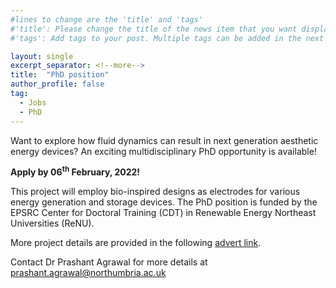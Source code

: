 ```yaml
---
#lines to change are the 'title' and 'tags'
#'title': Please change the title of the news item that you want displayed on the page 'News'
#'tags': Add tags to your post. Multiple tags can be added in the next line. The current list shows the ones already on the website. If your desired tag matches these then please retain, otherwise you can add more. Please make sure of the letter case; we would not want repeats like 'jobs' and 'jobs'

layout: single
excerpt_separator: <!--more-->
title:  "PhD position" 			
author_profile: false		
tag: 							
  - Jobs
  - PhD
---
```


Want to explore how fluid dynamics can result in next generation aesthetic energy devices? An exciting multidisciplinary PhD opportunity is available!

**Apply by 06<sup>th</sup> February, 2022!**

<!--more-->
<!--any text before this line will be displayed on the 'News' page. Any text after this point will be accessible by clicking the post. Please keep this breif.-->
<!--Text following this can be whatever you want. There are some examples on the website provided and attached examples show how to format them in HTML language.-->
<!--Following are some formatting examples-->

This project will employ bio-inspired designs as electrodes for various energy generation and storage devices. The PhD position is funded by the EPSRC Center for Doctoral Training (CDT) in Renewable Energy Northeast Universities (ReNU).

More project details are provided in the following [advert link](https://bit.ly/3xJObna "PhD").

Contact Dr Prashant Agrawal for more details at <a href = "mailto: prashant.agrawal@northumbria.ac.uk">prashant.agrawal@northumbria.ac.uk</a>
